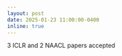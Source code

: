 ```yaml
---
layout: post
date: 2025-01-23 11:00:00-0400
inline: true
---
```


3 ICLR and 2 NAACL papers accepted